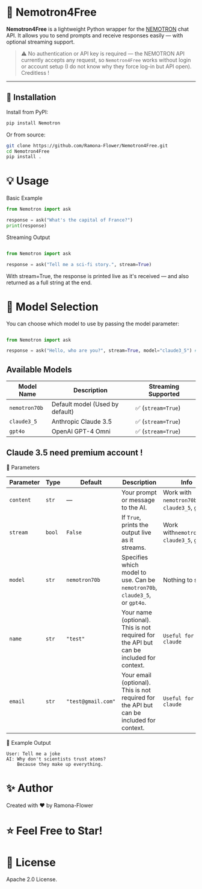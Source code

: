 # 🧠 Nemotron4Free

**Nemotron4Free** is a lightweight Python wrapper for the [NEMOTRON](https://nemotron.one) chat API. It allows you to send prompts and receive responses easily — with optional streaming support.

> ⚠️ No authentication or API key is required — the NEMOTRON API currently accepts any request, so `Nemotron4Free` works without login or account setup (I do not know why they force log-in but API open).
> Creditless !

---

## 🚀 Installation

Install from PyPI:

```bash
pip install Nemotron
```
Or from source:

```bash
git clone https://github.com/Ramona-Flower/Nemotron4Free.git
cd Nemotron4Free
pip install .
```

# 💡 Usage
Basic Example
```python
from Nemotron import ask

response = ask("What's the capital of France?")
print(response)
```
Streaming Output
```python

from Nemotron import ask

response = ask("Tell me a sci-fi story.", stream=True)
```

With stream=True, the response is printed live as it's received — and also returned as a full string at the end.


# 🧠 Model Selection
You can choose which model to use by passing the model parameter:

```python

from Nemotron import ask

response = ask("Hello, who are you?", stream=True, model="claude3_5") # nemotron70b by default
```
## Available Models

| Model Name      | Description                | Streaming Supported |
|-----------------|----------------------------|---------------------|
| `nemotron70b`   | Default model (Used by default) | ✅ (`stream=True`)  |
| `claude3_5`     | Anthropic Claude 3.5       | ✅ (`stream=True`)  |
| `gpt4o`         | OpenAI GPT-4 Omni          | ✅ (`stream=True`)  |

## Claude 3.5 need premium account !

🔧 Parameters

| Parameter | Type   | Default | Description                                           | Info        |
|-----------|--------|---------|-------------------------------------------------------|------------------------|
| `content` | `str`  | —       | Your prompt or message to the AI.                    | Work with `nemotron70b`, `claude3_5`, `gpt4o` |
| `stream`  | `bool` | `False` | If `True`, prints the output live as it streams.      | Work with`nemotron70b`, `claude3_5`, `gpt4o` |
| `model`   | `str`  | `nemotron70b` | Specifies which model to use. Can be `nemotron70b`, `claude3_5`, or `gpt4o`. | Nothing to say |
| `name`    | `str`  | `"test"`       | Your name (optional). This is not required for the API but can be included for context. | `Useful for claude` |
| `email`   | `str`  | `"test@gmail.com"` | Your email (optional). This is not required for the API but can be included for context. | `Useful for claude` | 


🧪 Example Output
```
User: Tell me a joke
AI: Why don't scientists trust atoms?
    Because they make up everything.
```

# ✨ Author
Created with ❤️ by Ramona-Flower

# ⭐ Feel Free to Star!

# 📄 License
Apache 2.0 License.
